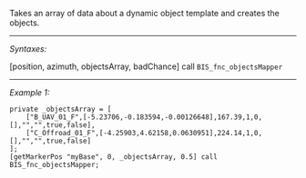 Takes an array of data about a dynamic object template and creates the objects.


---
*Syntaxes:*

[position, azimuth, objectsArray, badChance] call `BIS_fnc_objectsMapper`

---
*Example 1:*

```sqf
private _objectsArray = [
	["B_UAV_01_F",[-5.23706,-0.183594,-0.00126648],167.39,1,0,[],"","",true,false], 
	["C_Offroad_01_F",[-4.25903,4.62158,0.0630951],224.14,1,0,[],"","",true,false]
];
[getMarkerPos "myBase", 0, _objectsArray, 0.5] call BIS_fnc_objectsMapper;
```